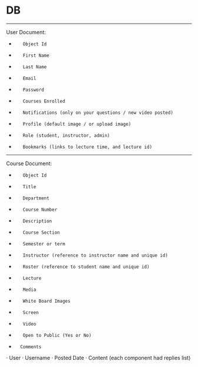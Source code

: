 # DB
--------
User Document:
 
-        Object Id
-        First Name
-        Last Name
-        Email
-        Password
-        Courses Enrolled
-        Notifications (only on your questions / new video posted)
-        Profile (default image / or upload image)
-        Role (student, instructor, admin)
-        Bookmarks (links to lecture time, and lecture id)
-------------------------------------------------------------
Course Document:
 
-        Object Id
-        Title
-        Department
-        Course Number
-        Description
-        Course Section
-        Semester or term
-        Instructor (reference to instructor name and unique id)
-        Roster (reference to student name and unique id)
-        Lecture
-		 Media
-  		 White Board Images
-  		 Screen
-  		 Video
-  		 Open to Public (Yes or No)
-	  	Comments
·   	User
·   	Username
·   	Posted Date
·   	Content (each component had replies list)
